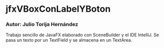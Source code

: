 # jfxVBoxConLabelYBoton

### Autor: Julio Torija Hernández

Trabajo sencillo de JavaFX elaborado con SceneBuilder y el IDE IntelliJ.
Se pasa un texto por un TextField y se almacena en un TextArea.
